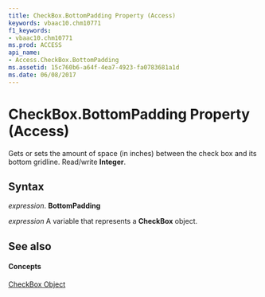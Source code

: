 ```yaml
---
title: CheckBox.BottomPadding Property (Access)
keywords: vbaac10.chm10771
f1_keywords:
- vbaac10.chm10771
ms.prod: ACCESS
api_name:
- Access.CheckBox.BottomPadding
ms.assetid: 15c760b6-a64f-4ea7-4923-fa0783681a1d
ms.date: 06/08/2017
---
```



# CheckBox.BottomPadding Property (Access)

Gets or sets the amount of space (in inches) between the check box and its bottom gridline. Read/write  **Integer**.


## Syntax

 _expression_. **BottomPadding**

 _expression_ A variable that represents a **CheckBox** object.


## See also


#### Concepts


[CheckBox Object](checkbox-object-access.md)


